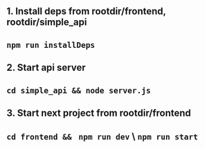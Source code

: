 ## 1. Install deps from  __rootdir/frontend__, __rootdir/simple_api__
## `npm run installDeps`
## 2. Start api server
## `cd simple_api && node server.js`
## 3. Start __next__ project from __rootdir/frontend__
## `cd frontend && ` `npm run dev` \ `npm run start`